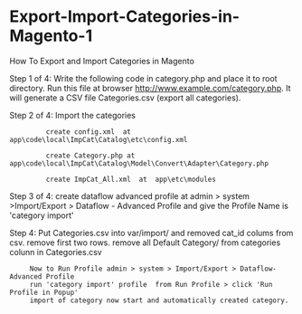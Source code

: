 # Export-Import-Categories-in-Magento-1
How To Export and Import Categories in Magento


Step 1 of 4: Write the following code in category.php and place it to root directory. Run this file at browser http://www.example.com/category.php. It will generate a CSV file  Categories.csv (export all categories).

Step 2 of 4: Import the categories

             create config.xml  at app\code\local\ImpCat\Catalog\etc\config.xml

             create Category.php at app\code\local\ImpCat\Catalog\Model\Convert\Adapter\Category.php

             create ImpCat_All.xml  at  app\etc\modules
              
Step 3 of 4: create dataflow advanced profile at admin > system >Import/Export > Dataflow - Advanced Profile 
             and give the Profile Name is 'category import'

Step 4:  Put Categories.csv into var/import/ and
         removed cat_id colums from csv.
         remove first two rows.
         remove all Default Category/ from categories colunn in Categories.csv
         
         Now to Run Profile admin > system > Import/Export > Dataflow-Advanced Profile
         run 'category import' profile  from Run Profile > click 'Run Profile in Popup'
         import of category now start and automatically created category.

